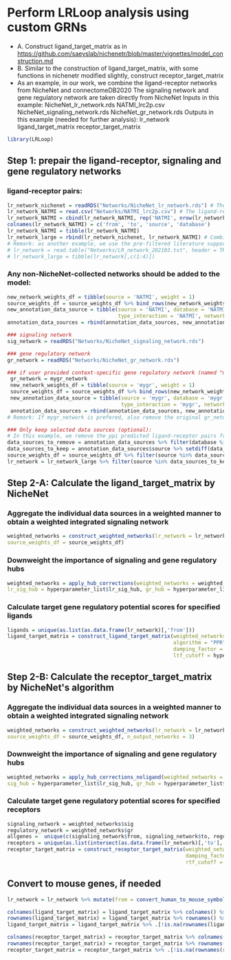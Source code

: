 # Perform LRLoop analysis using custom GRNs
 
  - A. Construct ligand_target_matrix as in https://github.com/saeyslab/nichenetr/blob/master/vignettes/model_construction.md
  - B. Similar to the construction of ligand_target_matrix, with some functions in nichenetr modified slightly, construct receptor_target_matrix
  - As an example, in our work, we combine the ligand-receptor networks from NicheNet and connectomeDB2020
  The signaling network and gene regulatory network are taken directly from NicheNet
  Inputs in this example: 
  NicheNet_lr_network.rds
  NATMI_lrc2p.csv
  NicheNet_signaling_network.rds
  NicheNet_gr_network.rds
  Outputs in this example (needed for further analysis):
  lr_network
  ligand_target_matrix
  receptor_target_matrix

``` r
library(LRLoop)
```

## Step 1: prepair the ligand-receptor, signaling and gene regulatory networks

### ligand-receptor pairs:

``` r
lr_network_nichenet = readRDS("Networks/NicheNet_lr_network.rds") # The ligand-receptor network collected in NicheNet
lr_network_NATMI = read.csv("Networks/NATMI_lrc2p.csv") # The ligand-receptor network collected in connectomeDB2020 for NATMI (Network Analysis Toolkit for the Multicellular Interactions)
lr_network_NATMI = cbind(lr_network_NATMI, rep('NATMI', nrow(lr_network_NATMI)), rep('NATMI', nrow(lr_network_NATMI)))
colnames(lr_network_NATMI) = c('from', 'to', 'source', 'database')
lr_network_NATMI = tibble(lr_network_NATMI)
lr_network_large = rbind(lr_network_nichenet, lr_network_NATMI) # Combine the ligand-receptor networks of interest
# Remark: as another example, we use the pre-filtered literature supported lr_network with the ligands and recepros filtered by the annotations in NATMI and CelltalkDB:
# lr_network = read.table("Networks/LR_network_202103.txt", header = TRUE)
# lr_network_large = tibble(lr_network[,c(1:4)])
``` 

### Any non-NicheNet-collected networks should be added to the model:

``` r
new_network_weights_df = tibble(source = 'NATMI', weight = 1)
source_weights_df = source_weights_df %>% bind_rows(new_network_weights_df)
new_annotation_data_source = tibble(source = 'NATMI', database = 'NATMI', type_db = 'NATMI', 
                                    type_interaction = 'NATMI', network = 'ligand_receptor')
annotation_data_sources = rbind(annotation_data_sources, new_annotation_data_source)

### signaling network 
sig_network = readRDS("Networks/NicheNet_signaling_network.rds")

### gene regulatory network 
gr_network = readRDS("Networks/NicheNet_gr_network.rds")

### if user provided context-specific gene regulatory network (named "mygr_network") with source and database "mygr" is preferred, then after "mygr_network" is loaded and processed (optional):
 gr_network = mygr_network
 new_network_weights_df = tibble(source = 'mygr', weight = 1)
 source_weights_df = source_weights_df %>% bind_rows(new_network_weights_df)
 new_annotation_data_source = tibble(source = 'mygr', database = 'mygr', type_db = 'mygr', 
                                     type_interaction = 'mygr', network = 'gene_regulatory')
 annotation_data_sources = rbind(annotation_data_sources, new_annotation_data_source)
# Remark: If mygr_network is prefered, also remove the original gr_network's data sources from source_weights_df in the next step

### Only keep selected data sources (optional): 
# In this example, we remove the ppi predicted ligand-receptor pairs from the ligand-receptor network
data_sources_to_remove = annotation_data_sources %>% filter(database %in% c("ppi_prediction","ppi_prediction_go")) %>% pull(source)
data_sources_to_keep = annotation_data_sources$source %>% setdiff(data_sources_to_remove) 
source_weights_df = source_weights_df %>% filter(source %in% data_sources_to_keep)
lr_network = lr_network_large %>% filter(source %in% data_sources_to_keep) 
``` 

## Step 2-A: Calculate the ligand_target_matrix by NicheNet

### Aggregate the individual data sources in a weighted manner to obtain a weighted integrated signaling network

``` r
weighted_networks = construct_weighted_networks(lr_network = lr_network, sig_network = sig_network, gr_network = gr_network, 
source_weights_df = source_weights_df)
``` 

### Downweight the importance of signaling and gene regulatory hubs 

``` r
weighted_networks = apply_hub_corrections(weighted_networks = weighted_networks, 
lr_sig_hub = hyperparameter_list$lr_sig_hub, gr_hub = hyperparameter_list$gr_hub)
```


### Calculate target gene regulatory potential scores for specified ligands

``` r
ligands = unique(as.list(as.data.frame(lr_network)[,'from']))
ligand_target_matrix = construct_ligand_target_matrix(weighted_networks = weighted_networks, ligands = ligands, 
                                                      algorithm = "PPR", 
                                                      damping_factor = hyperparameter_list$damping_factor, 
                                                      ltf_cutoff = hyperparameter_list$ltf_cutoff)
```



## Step 2-B: Calculate the receptor_target_matrix by NicheNet's algorithm


### Aggregate the individual data sources in a weighted manner to obtain a weighted integrated signaling network
``` r
weighted_networks = construct_weighted_networks(lr_network = lr_network, sig_network = sig_network, gr_network = gr_network, 
source_weights_df = source_weights_df, n_output_networks = 3)
```
### Downweight the importance of signaling and gene regulatory hubs
``` r
weighted_networks = apply_hub_corrections_noligand(weighted_networks = weighted_networks, 
sig_hub = hyperparameter_list$lr_sig_hub, gr_hub = hyperparameter_list$gr_hub)
```

### Calculate target gene regulatory potential scores for specified receptors
``` r
signaling_network = weighted_networks$sig
regulatory_network = weighted_networks$gr
allgenes =  unique(c(signaling_network$from, signaling_network$to, regulatory_network$from, regulatory_network$to))
receptors = unique(as.list(intersect(as.data.frame(lr_network)[,'to'], allgenes)))
receptor_target_matrix = construct_receptor_target_matrix(weighted_networks = weighted_networks, receptors = receptors, 
                                                          damping_factor = hyperparameter_list$damping_factor, 
                                                          rtf_cutoff = hyperparameter_list$ltf_cutoff)
``` 

## Convert to mouse genes, if needed

``` r
lr_network = lr_network %>% mutate(from = convert_human_to_mouse_symbols(from), to = convert_human_to_mouse_symbols(to)) %>% drop_na()

colnames(ligand_target_matrix) = ligand_target_matrix %>% colnames() %>% convert_human_to_mouse_symbols()
rownames(ligand_target_matrix) = ligand_target_matrix %>% rownames() %>% convert_human_to_mouse_symbols()
ligand_target_matrix = ligand_target_matrix %>% .[!is.na(rownames(ligand_target_matrix)), !is.na(colnames(ligand_target_matrix))]

colnames(receptor_target_matrix) = receptor_target_matrix %>% colnames() %>% convert_human_to_mouse_symbols()
rownames(receptor_target_matrix) = receptor_target_matrix %>% rownames() %>% convert_human_to_mouse_symbols()
receptor_target_matrix = receptor_target_matrix %>% .[!is.na(rownames(receptor_target_matrix)), !is.na(colnames(receptor_target_matrix))]
``` 
